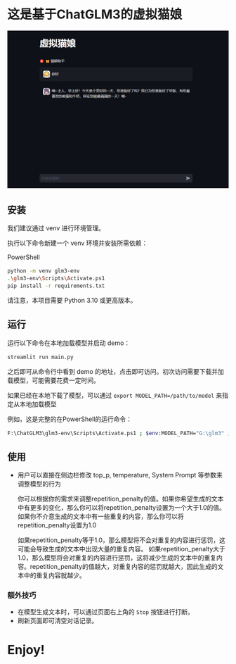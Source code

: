 # 这是基于ChatGLM3的虚拟猫娘

![Demo webpage](assets/chat.png)

## 安装

我们建议通过 venv 进行环境管理。

执行以下命令新建一个 venv 环境并安装所需依赖：

PowerShell
```bash
python -m venv glm3-env
.\glm3-env\Scripts\Activate.ps1
pip install -r requirements.txt
```

请注意，本项目需要 Python 3.10 或更高版本。

## 运行

运行以下命令在本地加载模型并启动 demo：

```bash
streamlit run main.py
```

之后即可从命令行中看到 demo 的地址，点击即可访问。初次访问需要下载并加载模型，可能需要花费一定时间。

如果已经在本地下载了模型，可以通过 `export MODEL_PATH=/path/to/model` 来指定从本地加载模型

例如，这是完整的在PowerShell的运行命令：

```bash
F:\ChatGLM3\glm3-env\Scripts\Activate.ps1 ; $env:MODEL_PATH="G:\glm3" ; cd G:\cat_demo-for-ChatGLM3\ ; streamlit run main.py
```
## 使用

- 用户可以直接在侧边栏修改 top_p, temperature, System Prompt 等参数来调整模型的行为

  你可以根据你的需求来调整repetition_penalty的值。如果你希望生成的文本中有更多的变化，那么你可以将repetition_penalty设置为一个大于1.0的值。
  如果你不介意生成的文本中有一些重复的内容，那么你可以将repetition_penalty设置为1.0

  如果repetition_penalty等于1.0，那么模型将不会对重复的内容进行惩罚，这可能会导致生成的文本中出现大量的重复内容。
  如果repetition_penalty大于1.0，那么模型将会对重复的内容进行惩罚，这将减少生成的文本中的重复内容。repetition_penalty的值越大，对重复内容的惩罚就越大，因此生成的文本中的重复内容就越少。

### 额外技巧

- 在模型生成文本时，可以通过页面右上角的 `Stop` 按钮进行打断。
- 刷新页面即可清空对话记录。

# Enjoy!
